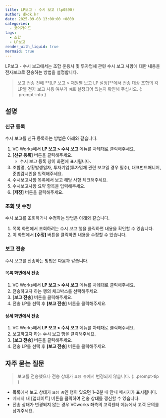 ```yaml
---
title: LP보고 - 수시 보고 (lp0590)
author: dkdk.kr
date: 2025-09-08 13:00:00 +0800
categories:
  - 코어가이드
tags:
  - 조합
  - LP보고
render_with_liquid: true
mermaid: true
---
```

LP보고 - 수시 보고에서는 조합 운용사 및 투자업체 관련 수시 보고 사항에 대한 내용을 전자보고로 전송하는 방법을 설명합니다.

> 보고 전송 전에 **[LP 보고 > 재원별 보고 LP 설정]**에서 전송 대상 조합의 각 LP별 전자 보고 사용 여부가 `여`로 설정되어 있는지 확인해 주십시오.
{: .prompt-info }
## 설명

### 신규 등록
수시 보고를 신규 등록하는 방법은 아래와 같습니다.

1. VC Works에서 **LP 보고 > 수시 보고** 메뉴를 차례대로 클릭해주세요.
2. **[신규 등록]** 버튼을 클릭해주세요.
	- 수시 보고 등록 창이 화면에 표시됩니다.
3. 조합명, 상황발생일자, 투자기업(투자업체 관련 보고일 경우 필수), 대표펀드매니저, 준법감시인을 입력해주세요.
4. 수시보고사항 목록에서 보고 해당 사항 체크해주세요.
5. 수시보고사항 요약 항목을 입력해주세요.
6. **[저장]** 버튼을 클릭해주세요.

### 조회 및 수정
수시 보고를 조회하거나 수정하는 방법은 아래와 같습니다.

1. 목록 화면에서 조회하려는 수시 보고 행을 클릭하면 내용을 확인할 수 있습니다.
2. 이 화면에서 **[수정]** 버튼을 클릭하면 내용을 수정할 수 있습니다.

### 보고 전송
수시 보고를 전송하는 방법은 다음과 같습니다.
#### 목록 화면에서 전송
1. VC Works에서 **LP 보고 > 수시 보고** 메뉴를 차례대로 클릭해주세요.
2. 전송하고자 하는 행의 체크박스를 선택해주세요.
3. **[보고 전송]** 버튼을 클릭해주세요.
4. 전송 LP를 선택 후 **[보고 전송]** 버튼을 클릭해주세요.
#### 상세 화면에서 전송
1. VC Works에서 **LP 보고 > 수시 보고** 메뉴를 차례대로 클릭해주세요.
2. 보고하고자 하는 수시 보고 행을 클릭해주세요.
3. **[보고 전송]** 버튼을 클릭해주세요.
4. 전송 LP를 선택 후 **[보고 전송]** 버튼을 클릭해주세요.

## 자주 묻는 질문

> 보고를 전송했으나 전송 상태가 `요청 중`에서 변경되지 않습니다.
{: .prompt-tip }
- 목록에서 보고 상태가 `요청 중`인 행이 있으면 1~2분 내 안내 메시지가 표시됩니다. 
- 메시지 내 [업데이트] 버튼을 클릭하여 전송 상태를 갱신할 수 있습니다.
- 전송 상태가 변경되지 않는 경우 VCworks 좌측의 고객센터 메뉴에서 고객 문의를 남겨주세요.